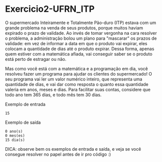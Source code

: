 # Exercicio2-UFRN_ITP

O supermercado Inteiramente e Totalmente Pão-duro (ITP) estava com um grande problema na venda de seus produtos, porque muitos haviam expirado o prazo de validade. 
Ao invés de tomar vergonha na cara  resolver o problema, a administração bolou um plano para "mascarar" os prazos de validade: em vez de informar a data em que o produto 
vai expirar, eles colocam a quantidade de dias até o produto expirar. Dessa forma, apenas quem estiver com a matemática afiada, vai conseguir saber se o produto está 
perto de estragar ou não.

Mas como você está com a matemática e a programação em dia, você resolveu fazer um programa para ajudar os clientes do supermercado! 
O seu programa vai ler um valor numérico inteiro, que representa uma quantidade de dias, e vai dar como resposta o quanto essa quantidade valeria em anos, meses e dias. 
Para facilitar suas contas, considere que todo ano tem 365 dias, e todo mês tem 30 dias.

Exemplo de entrada

    15

Exemplo de saída

    0 ano(s)
    0 mes(es)
    15 dia(s)

DICA: observe bem os exemplos de entrada e saída, e veja se você consegue resolver no papel antes de ir pro código :)
